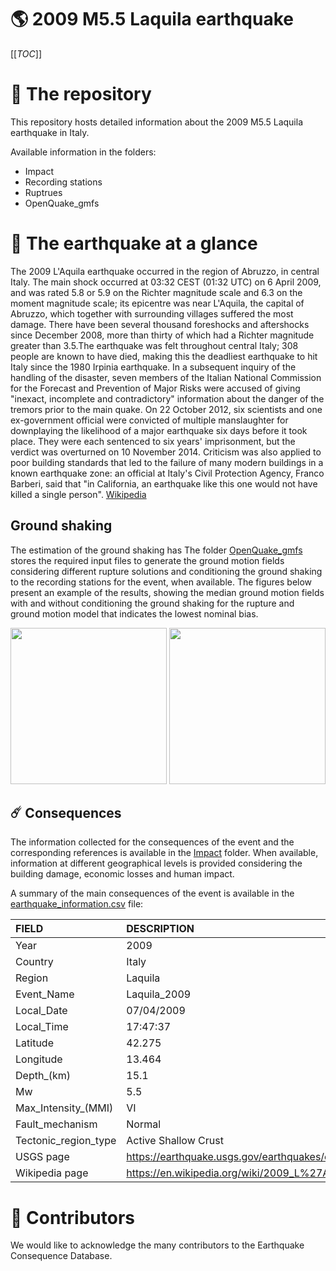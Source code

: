 # 🌎 2009 M5.5 Laquila earthquake
[[_TOC_]]

# 📂 The repository  

This repository hosts detailed information about the 2009 M5.5 Laquila earthquake in Italy.

Available information in the folders:

- Impact
- Recording stations
- Ruptrues
- OpenQuake_gmfs 


# 🚀 The earthquake at a glance 

The 2009 L'Aquila earthquake occurred in the region of Abruzzo, in central Italy. The main shock occurred at 03:32 CEST (01:32 UTC) on 6 April 2009, and was rated 5.8 or 5.9 on the Richter magnitude scale and 6.3 on the moment magnitude scale; its epicentre was near L'Aquila, the capital of Abruzzo, which together with surrounding villages suffered the most damage. There have been several thousand foreshocks and aftershocks since December 2008, more than thirty of which had a Richter magnitude greater than 3.5.The earthquake was felt throughout central Italy; 308 people are known to have died, making this the deadliest earthquake to hit Italy since the 1980 Irpinia earthquake. In a subsequent inquiry of the handling of the disaster, seven members of the Italian National Commission for the Forecast and Prevention of Major Risks were accused of giving "inexact, incomplete and contradictory" information about the danger of the tremors prior to the main quake. On 22 October 2012, six scientists and one ex-government official were convicted of multiple manslaughter for downplaying the likelihood of a major earthquake six days before it took place. They were each sentenced to six years' imprisonment, but the verdict was overturned on 10 November 2014. Criticism was also applied to poor building standards that led to the failure of many modern buildings in a known earthquake zone: an official at Italy's Civil Protection Agency, Franco Barberi, said that "in California, an earthquake like this one would not have killed a single person".
[Wikipedia](https://en.wikipedia.org/wiki/2009_L%27Aquila_earthquake)



## Ground shaking

The estimation of the ground shaking has The folder [OpenQuake_gmfs](./OpenQuake_gmfs/) stores the required input files to generate the ground motion fields considering different rupture solutions and conditioning the ground shaking to the recording stations for the event, when available. The figures below present an example of the results, showing the median ground motion fields with and without conditioning the ground shaking for the rupture and ground motion model that indicates the lowest nominal bias.

<img src="./OpenQuake_gmfs/median_gmf_stations_none.png" height="250">
<img src="./OpenQuake_gmfs/median_gmf_stations_seismic.png" height="250">

## ☄️ Consequences

The information collected for the consequences of the event and the corresponding references is available in the [Impact](./Impact) folder. When available, information at different geographical levels is provided considering the building damage, economic losses and human impact.

A summary of the main consequences of the event is available in the [earthquake_information.csv](./earthquake_information.csv) file:

| FIELD                | DESCRIPTION                                                            |
|:---------------------|:-----------------------------------------------------------------------|
| Year                 | 2009                                                                   |
| Country              | Italy                                                                  |
| Region               | Laquila                                                                |
| Event_Name           | Laquila_2009                                                           |
| Local_Date           | 07/04/2009                                                             |
| Local_Time           | 17:47:37                                                               |
| Latitude             | 42.275                                                                 |
| Longitude            | 13.464                                                                 |
| Depth_(km)           | 15.1                                                                   |
| Mw                   | 5.5                                                                    |
| Max_Intensity_(MMI)  | VI                                                                     |
| Fault_mechanism      | Normal                                                                 |
| Tectonic_region_type | Active Shallow Crust                                                   |
| USGS page            | https://earthquake.usgs.gov/earthquakes/eventpage/usp000gvvw/executive |
| Wikipedia page       | https://en.wikipedia.org/wiki/2009_L%27Aquila_earthquake               |


# 🌟 Contributors 

We would like to acknowledge the many contributors to the Earthquake Consequence Database.
